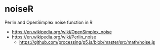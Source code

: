 # noiseR
Perlin and OpenSimplex noise function in R

* https://en.wikipedia.org/wiki/OpenSimplex_noise
* https://en.wikipedia.org/wiki/Perlin_noise
  * https://github.com/processing/p5.js/blob/master/src/math/noise.js
